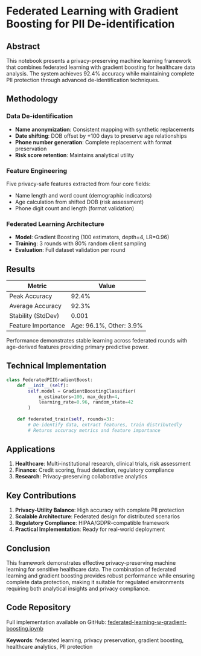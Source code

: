 # Federated Learning with Gradient Boosting for PII De-identification

## Abstract

This notebook presents a privacy-preserving machine learning framework that combines federated learning with gradient boosting for healthcare data analysis. The system achieves 92.4% accuracy while maintaining complete PII protection through advanced de-identification techniques.

## Methodology

### Data De-identification
- **Name anonymization**: Consistent mapping with synthetic replacements
- **Date shifting**: DOB offset by +100 days to preserve age relationships
- **Phone number generation**: Complete replacement with format preservation
- **Risk score retention**: Maintains analytical utility

### Feature Engineering
Five privacy-safe features extracted from four core fields:
- Name length and word count (demographic indicators)
- Age calculation from shifted DOB (risk assessment)
- Phone digit count and length (format validation)

### Federated Learning Architecture
- **Model**: Gradient Boosting (100 estimators, depth=4, LR=0.96)
- **Training**: 3 rounds with 80% random client sampling
- **Evaluation**: Full dataset validation per round

## Results

| Metric | Value |
|--------|-------|
| Peak Accuracy | 92.4% |
| Average Accuracy | 92.3% |
| Stability (StdDev) | 0.001 |
| Feature Importance | Age: 96.1%, Other: 3.9% |

Performance demonstrates stable learning across federated rounds with age-derived features providing primary predictive power.

## Technical Implementation

```python
class FederatedPIIGradientBoost:
    def __init__(self):
        self.model = GradientBoostingClassifier(
            n_estimators=100, max_depth=4, 
            learning_rate=0.96, random_state=42
        )
        
    def federated_train(self, rounds=3):
        # De-identify data, extract features, train distributedly
        # Returns accuracy metrics and feature importance
```

## Applications

1. **Healthcare**: Multi-institutional research, clinical trials, risk assessment
2. **Finance**: Credit scoring, fraud detection, regulatory compliance
3. **Research**: Privacy-preserving collaborative analytics

## Key Contributions

1. **Privacy-Utility Balance**: High accuracy with complete PII protection
2. **Scalable Architecture**: Federated design for distributed scenarios
3. **Regulatory Compliance**: HIPAA/GDPR-compatible framework
4. **Practical Implementation**: Ready for real-world deployment

## Conclusion

This framework demonstrates effective privacy-preserving machine learning for sensitive healthcare data. The combination of federated learning and gradient boosting provides robust performance while ensuring complete data protection, making it suitable for regulated environments requiring both analytical insights and privacy compliance.

## Code Repository

Full implementation available on GitHub: [federated-learning-w-gradient-boosting.ipynb](https://github.com/swapanroy/Kaggle-Repo/blob/62e8573042f0b564433eb17fb8b86be2ae967c73/federated-learning-w-gradient-boosting.ipynb)


**Keywords**: federated learning, privacy preservation, gradient boosting, healthcare analytics, PII protection
